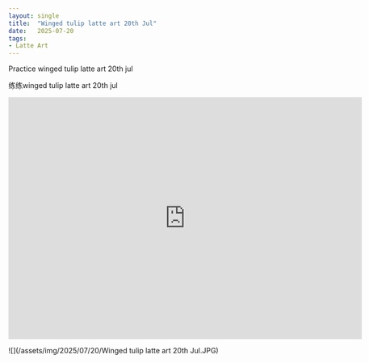 ```yaml
---
layout: single
title:  "Winged tulip latte art 20th Jul"
date:   2025-07-20
tags:
- Latte Art
---
```


Practice winged tulip latte art 20th jul

练练winged tulip latte art 20th jul

<div class="embed-container">
  <iframe
      src="https://www.youtube.com/embed/kWPYRNxIwBQ"
      width="700"
      height="480"
      frameborder="0"
      allowfullscreen="true">
  </iframe>
</div>

![](/assets/img/2025/07/20/Winged tulip latte art 20th Jul.JPG)
